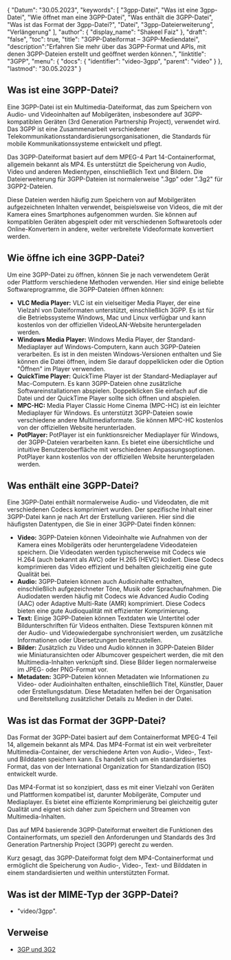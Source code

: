 {
"Datum": "30.05.2023",
  "keywords": [
"3gpp-Datei",
"Was ist eine 3gpp-Datei",
"Wie öffnet man eine 3GPP-Datei",
"Was enthält die 3GPP-Datei",
"Was ist das Format der 3gpp-Datei?",
"Datei",
"3gpp-Dateierweiterung",
"Verlängerung"
],
  "author": {
"display_name": "Shakeel Faiz"
},
"draft": "false",
"toc": true,
"title": "3GPP-Dateiformat – 3GPP-Mediendatei",
  "description":"Erfahren Sie mehr über das 3GPP-Format und APIs, mit denen 3GPP-Dateien erstellt und geöffnet werden können.",
"linktitle": "3GPP",
  "menu": {
    "docs": {
      "identifier": "video-3gpp",
"parent": "video"
}
},
"lastmod": "30.05.2023"
}

## Was ist eine 3GPP-Datei?

Eine 3GPP-Datei ist ein Multimedia-Dateiformat, das zum Speichern von Audio- und Videoinhalten auf Mobilgeräten, insbesondere auf 3GPP-kompatiblen Geräten (3rd Generation Partnership Project), verwendet wird. Das 3GPP ist eine Zusammenarbeit verschiedener Telekommunikationsstandardisierungsorganisationen, die Standards für mobile Kommunikationssysteme entwickelt und pflegt.

Das 3GPP-Dateiformat basiert auf dem MPEG-4 Part 14-Containerformat, allgemein bekannt als MP4. Es unterstützt die Speicherung von Audio, Video und anderen Medientypen, einschließlich Text und Bildern. Die Dateierweiterung für 3GPP-Dateien ist normalerweise ".3gp" oder ".3g2" für 3GPP2-Dateien.

Diese Dateien werden häufig zum Speichern von auf Mobilgeräten aufgezeichneten Inhalten verwendet, beispielsweise von Videos, die mit der Kamera eines Smartphones aufgenommen wurden. Sie können auf kompatiblen Geräten abgespielt oder mit verschiedenen Softwaretools oder Online-Konvertern in andere, weiter verbreitete Videoformate konvertiert werden.

## Wie öffne ich eine 3GPP-Datei?

Um eine 3GPP-Datei zu öffnen, können Sie je nach verwendetem Gerät oder Plattform verschiedene Methoden verwenden. Hier sind einige beliebte Softwareprogramme, die 3GPP-Dateien öffnen können:

- **VLC Media Player:** VLC ist ein vielseitiger Media Player, der eine Vielzahl von Dateiformaten unterstützt, einschließlich 3GPP. Es ist für die Betriebssysteme Windows, Mac und Linux verfügbar und kann kostenlos von der offiziellen VideoLAN-Website heruntergeladen werden.
- **Windows Media Player:** Windows Media Player, der Standard-Mediaplayer auf Windows-Computern, kann auch 3GPP-Dateien verarbeiten. Es ist in den meisten Windows-Versionen enthalten und Sie können die Datei öffnen, indem Sie darauf doppelklicken oder die Option "Öffnen" im Player verwenden.
- **QuickTime Player:** QuickTime Player ist der Standard-Mediaplayer auf Mac-Computern. Es kann 3GPP-Dateien ohne zusätzliche Softwareinstallationen abspielen. Doppelklicken Sie einfach auf die Datei und der QuickTime Player sollte sich öffnen und abspielen.
- **MPC-HC:** Media Player Classic Home Cinema (MPC-HC) ist ein leichter Mediaplayer für Windows. Es unterstützt 3GPP-Dateien sowie verschiedene andere Multimediaformate. Sie können MPC-HC kostenlos von der offiziellen Website herunterladen.
- **PotPlayer:** PotPlayer ist ein funktionsreicher Mediaplayer für Windows, der 3GPP-Dateien verarbeiten kann. Es bietet eine übersichtliche und intuitive Benutzeroberfläche mit verschiedenen Anpassungsoptionen. PotPlayer kann kostenlos von der offiziellen Website heruntergeladen werden.

## Was enthält eine 3GPP-Datei?

Eine 3GPP-Datei enthält normalerweise Audio- und Videodaten, die mit verschiedenen Codecs komprimiert wurden. Der spezifische Inhalt einer 3GPP-Datei kann je nach Art der Erstellung variieren. Hier sind die häufigsten Datentypen, die Sie in einer 3GPP-Datei finden können:

- **Video:** 3GPP-Dateien können Videoinhalte wie Aufnahmen von der Kamera eines Mobilgeräts oder heruntergeladene Videodateien speichern. Die Videodaten werden typischerweise mit Codecs wie H.264 (auch bekannt als AVC) oder H.265 (HEVC) kodiert. Diese Codecs komprimieren das Video effizient und behalten gleichzeitig eine gute Qualität bei.
- **Audio:** 3GPP-Dateien können auch Audioinhalte enthalten, einschließlich aufgezeichneter Töne, Musik oder Sprachaufnahmen. Die Audiodaten werden häufig mit Codecs wie Advanced Audio Coding (AAC) oder Adaptive Multi-Rate (AMR) komprimiert. Diese Codecs bieten eine gute Audioqualität mit effizienter Komprimierung.
- **Text:** Einige 3GPP-Dateien können Textdaten wie Untertitel oder Bildunterschriften für Videos enthalten. Diese Textspuren können mit der Audio- und Videowiedergabe synchronisiert werden, um zusätzliche Informationen oder Übersetzungen bereitzustellen.
- **Bilder:** Zusätzlich zu Video und Audio können in 3GPP-Dateien Bilder wie Miniaturansichten oder Albumcover gespeichert werden, die mit den Multimedia-Inhalten verknüpft sind. Diese Bilder liegen normalerweise im JPEG- oder PNG-Format vor.
- **Metadaten:** 3GPP-Dateien können Metadaten wie Informationen zu Video- oder Audioinhalten enthalten, einschließlich Titel, Künstler, Dauer oder Erstellungsdatum. Diese Metadaten helfen bei der Organisation und Bereitstellung zusätzlicher Details zu Medien in der Datei.

## Was ist das Format der 3GPP-Datei?

Das Format der 3GPP-Datei basiert auf dem Containerformat MPEG-4 Teil 14, allgemein bekannt als MP4. Das MP4-Format ist ein weit verbreiteter Multimedia-Container, der verschiedene Arten von Audio-, Video-, Text- und Bilddaten speichern kann. Es handelt sich um ein standardisiertes Format, das von der International Organization for Standardization (ISO) entwickelt wurde.

Das MP4-Format ist so konzipiert, dass es mit einer Vielzahl von Geräten und Plattformen kompatibel ist, darunter Mobilgeräte, Computer und Mediaplayer. Es bietet eine effiziente Komprimierung bei gleichzeitig guter Qualität und eignet sich daher zum Speichern und Streamen von Multimedia-Inhalten.

Das auf MP4 basierende 3GPP-Dateiformat erweitert die Funktionen des Containerformats, um speziell den Anforderungen und Standards des 3rd Generation Partnership Project (3GPP) gerecht zu werden.

Kurz gesagt, das 3GPP-Dateiformat folgt dem MP4-Containerformat und ermöglicht die Speicherung von Audio-, Video-, Text- und Bilddaten in einem standardisierten und weithin unterstützten Format.

## Was ist der MIME-Typ der 3GPP-Datei?

- "video/3gpp".

## Verweise
* [3GP und 3G2](https://en.wikipedia.org/wiki/3GP_and_3G2)

